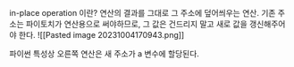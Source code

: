 in-place operation 이란?
연산의 결과를 그대로 그 주소에 덮어씌우는 연산.
기존 주소는 파이토치가 연산용으로 써야하므로,
그 값은 건드리지 말고 새로 값을 갱신해주어야 한다.
![[Pasted image 20231004170943.png]]

파이썬 특성상 오른쪽 연산은 새 주소가 a 변수에 할당된다.